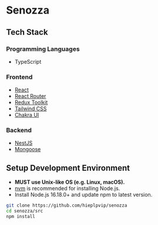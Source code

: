 # Senozza

## Tech Stack

### Programming Languages

- TypeScript

### Frontend

- [React](https://reactjs.org/)
- [React Router](https://reactrouter.com/)
- [Redux Toolkit](https://redux-toolkit.js.org/)
- [Tailwind CSS](https://tailwindcss.com/)
- [Chakra UI](https://chakra-ui.com/)

### Backend

- [NestJS](https://nestjs.com/)
- [Mongoose](https://mongoosejs.com/)

## Setup Development Environment

- **MUST use Unix-like OS (e.g. Linux, macOS).**
- [nvm](https://github.com/nvm-sh/nvm) is recommended for installing Node.js.
- Install Node.js 16.18.0+ and update npm to latest version.

```sh
git clone https://github.com/hieplpvip/senozza
cd senozza/src
npm install
```
